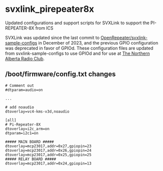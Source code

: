 # svxlink_pirepeater8x
Updated configurations and support scripts for SVXLink to support the PI-REPEATER-8X from ICS

SVXLink was updated since the last commit to [OpenRepeater/svxlink-sample-configs](https://github.com/OpenRepeater/svxlink-sample-configs) in December of 2023, and the previous GPIO configuration was deprecated in favor of GPIOd. These configuration files are updated from svxlink-sample-configs to use GPIOd and for use at [The Northern Alberta Radio Club](https://tnarc.ca). 

## /boot/firmware/config.txt changes
```
# Comment out
#dtparam=audio=on

...

# add noaudio
dtoverlay=vc4-kms-v3d,noaudio

[all]
# Pi-Repeater-8X
dtoverlay=i2c_arm=on
dtparam=i2c1=on

##### MAIN BOARD #####
dtoverlay=mcp23017,addr=0x27,gpiopin=23
dtoverlay=mcp23017,addr=0x26,gpiopin=24
dtoverlay=mcp23017,addr=0x25,gpiopin=25
##### RELAY BOARD #####
dtoverlay=mcp23017,addr=0x24,gpiopin=13